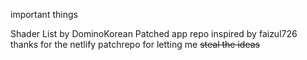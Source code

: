 important things




Shader List by DominoKorean
Patched app repo inspired by faizul726
thanks for the netlify patchrepo for letting me ~~steal the ideas~~
